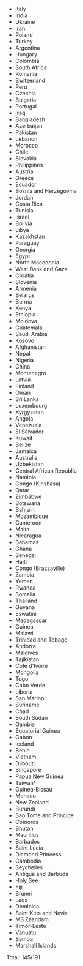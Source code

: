 * Italy
* India
* Ukraine
* Iran
* Poland
* Turkey
* Argentina
* Hungary
* Colombia
* South Africa
* Romania
* Switzerland
* Peru
* Czechia
* Bulgaria
* Portugal
* Iraq
* Bangladesh
* Azerbaijan
* Pakistan
* Lebanon
* Morocco
* Chile
* Slovakia
* Philippines
* Austria
* Greece
* Ecuador
* Bosnia and Herzegovina
* Jordan
* Costa Rica
* Tunisia
* Israel
* Bolivia
* Libya
* Kazakhstan
* Paraguay
* Georgia
* Egypt
* North Macedonia
* West Bank and Gaza
* Croatia
* Slovenia
* Armenia
* Belarus
* Burma
* Kenya
* Ethiopia
* Moldova
* Guatemala
* Saudi Arabia
* Kosovo
* Afghanistan
* Nepal
* Nigeria
* China
* Montenegro
* Latvia
* Finland
* Oman
* Sri Lanka
* Luxembourg
* Kyrgyzstan
* Angola
* Venezuela
* El Salvador
* Kuwait
* Belize
* Jamaica
* Australia
* Uzbekistan
* Central African Republic
* Namibia
* Congo (Kinshasa)
* Qatar
* Zimbabwe
* Botswana
* Bahrain
* Mozambique
* Cameroon
* Malta
* Nicaragua
* Bahamas
* Ghana
* Senegal
* Haiti
* Congo (Brazzaville)
* Zambia
* Yemen
* Rwanda
* Somalia
* Thailand
* Guyana
* Eswatini
* Madagascar
* Guinea
* Malawi
* Trinidad and Tobago
* Andorra
* Maldives
* Tajikistan
* Cote d'Ivoire
* Mongolia
* Togo
* Cabo Verde
* Liberia
* San Marino
* Suriname
* Chad
* South Sudan
* Gambia
* Equatorial Guinea
* Gabon
* Iceland
* Benin
* Vietnam
* Djibouti
* Singapore
* Papua New Guinea
* Taiwan*
* Guinea-Bissau
* Monaco
* New Zealand
* Burundi
* Sao Tome and Principe
* Comoros
* Bhutan
* Mauritius
* Barbados
* Saint Lucia
* Diamond Princess
* Cambodia
* Seychelles
* Antigua and Barbuda
* Holy See
* Fiji
* Brunei
* Laos
* Dominica
* Saint Kitts and Nevis
* MS Zaandam
* Timor-Leste
* Vanuatu
* Samoa
* Marshall Islands

Total: 145/191